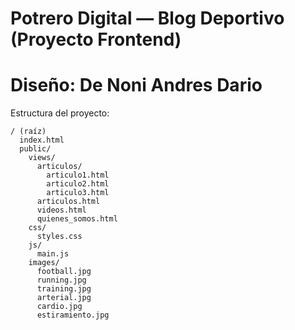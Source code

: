 # Potrero Digital — Blog Deportivo (Proyecto Frontend)
# Diseño: De Noni Andres Dario

Estructura del proyecto:
```
/ (raíz)
  index.html
  public/
    views/
      articulos/
        articulo1.html
        articulo2.html
        articulo3.html
      articulos.html
      videos.html
      quienes_somos.html
    css/
      styles.css
    js/
      main.js
    images/
      football.jpg
      running.jpg
      training.jpg
      arterial.jpg
      cardio.jpg
      estiramiento.jpg
```
